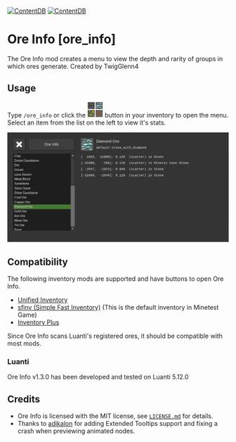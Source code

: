 [![ContentDB](https://content.luanti.org/packages/TwigGlenn4/ore_info/shields/title/)](https://content.luanti.org/packages/TwigGlenn4/ore_info/)
[![ContentDB](https://content.luanti.org/packages/TwigGlenn4/ore_info/shields/downloads/)](https://content.luanti.org/packages/TwigGlenn4/ore_info/)

# Ore Info [ore_info]

The Ore Info mod creates a menu to view the depth and rarity of groups in which ores generate.
Created by TwigGlenn4 

## Usage
Type `/ore_info` or click the ![Ore Info](textures/ore_info_button.png) button in your inventory to open the menu.
Select an item from the list on the left to view it's stats.

![Diamond Ore Stats](screenshot.png)

## Compatibility
The following inventory mods are supported and have buttons to open Ore Info.
* [Unified Inventory](https://content.luanti.org/packages/RealBadAngel/unified_inventory/)
* [sfinv (Simple Fast Inventory)](https://content.luanti.org/packages/rubenwardy/sfinv/) (This is the default inventory in Minetest Game)
* [Inventory Plus](https://content.luanti.org/packages/TenPlus1/inventory_plus/)

Since Ore Info scans Luanti's registered ores, it should be compatible with most mods.

### Luanti
Ore Info v1.3.0 has been developed and tested on Luanti 5.12.0

## Credits

* Ore Info is licensed with the MIT license, see [`LICENSE.md`](LICENSE.md) for details.
* Thanks to [adikalon](https://github.com/adikalon) for adding Extended Tooltips support and fixing a crash when previewing animated nodes.
